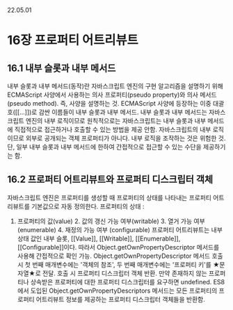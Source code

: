 22.05.01

16장 프로퍼티 어트리뷰트
=========================

16.1 내부 슬롯과 내부 메서드
-------------------------

내부 슬롯과 내부 메서드(동작)란 자바스크립트 엔진의 구현 알고리즘을 설명하기 위해 ECMAScript 사양에서 사용하는 의사 프로퍼티(pseudo property)와 의사 메서드(pseudo method).
즉, 사양을 설명하는 것.
ECMAScript 사양에 등장하는 이중 대괄호([[...]])로 감싼 이름들이 내부 슬롯과 내부 메서드.
내부 슬롯과 내부 메서드는 자바스크립트 엔진의 내부 로직이므로 원칙적으로는 자바스크립트는 내부 슬롯과 내부 메서드에 직접적으로 접근하거나 호출할 수 있는 방법을 제공 안함.
자바스크립트의 내부 로직이므로 외부로 공개되는 객체 프로퍼티가 아니다. 내부 로직을 조작하는 것은 위험한 것.
단, 일부 내부 슬롯과 내부 메서드에 한하여 간접적으로 접근할 수 있는 수단을 제공하기는 함.

16.2 프로퍼티 어트리뷰트와 프로퍼티 디스크립터 객체
----------------------------
자바스크립트 엔진은 프로퍼티를 생성할 때 프로퍼티의 상태를 나타내는 프로퍼티 어트리뷰트를 기본값으로 자동 정의한다.
프로퍼티의 상태 :
1. 프로퍼티의 값(value) 2. 값의 갱신 가능 여부(writable) 3. 열거 가능 여부(enumerable) 4. 재정의 가능 여부 (configurable)
프로퍼티 어트리뷰트는 내부 상태 값인 내부 슬롯, [[Value]], [[Writable]], [[Enumerable]], [[Configurable]]이다.
따라서 Object.getOwnPropertyDescriptor 메서드를 사용해 간접적으로 확인 가능.
Object.getOwnPropertyDescriptor 메서드 호출 시 첫 번째 매개변수에는 '객체의 참조', 두 번째 매개변수에는 '프로퍼티 키'를 ★문자열★로 전달. 호출 시 프로퍼티 디스크립터 객체 반환.
만약 존재하지 않는 프로퍼티나 상속받은 프로퍼티에 대한 프로퍼티 디스크립터를 요구하면 undefined.
ES8에서 도입된 Object.getOwnPropertyDescriptors 메서드는 모든 프로퍼티의 프로퍼티 어트리뷰트 정보를 제공하는 프로퍼티 디스크립터 객체들을 반환함.